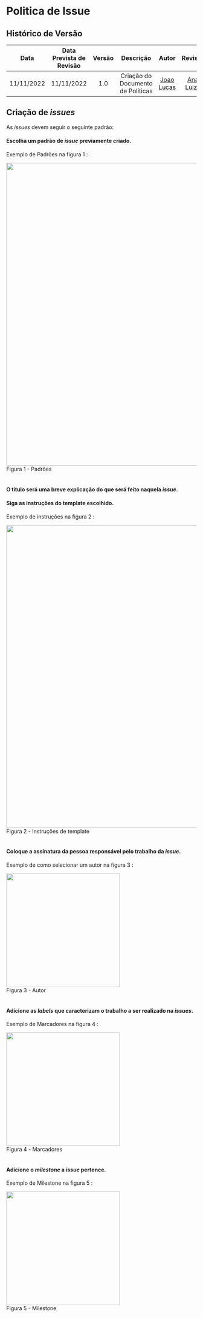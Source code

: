 # Politica de Issue

## <a>Histórico de Versão</a>
|Data|Data Prevista de Revisão|Versão|Descrição|Autor|Revisor|
| :----------: |:-----------:| :------: | :-----------: | :---------: |:---------: |
|11/11/2022|11/11/2022|1.0|Criação do Documento de Políticas| [Joao Lucas](https://github.com/HacKairos)| [Ana Luiza](https://github.com/AnHoff) |

## <a>Criação de _issues_</a>

As _issues_ devem seguir o seguinte padrão:

#### <a>Escolha um padrão de _issue_ previamente criado.</a>
Exemplo de Padrões na figura 1 :

<img src="https://user-images.githubusercontent.com/57872849/181662709-5c970930-a90a-47f2-b729-5470daf32fb7.png" width="800"><br>Figura 1 - Padrões
<br></br>

#### <a>O título será uma breve explicação do que será feito naquela _issue_.  </a>

#### <a>Siga as instruções do template escolhido.</a>
Exemplo de instruções na figura 2 :

<img src="https://user-images.githubusercontent.com/57872849/181662817-a22131b0-23c4-46af-b180-cc0dd4ec9e19.png" width="800"><br>Figura 2 - Instruções de template
<br></br>

#### <a>Coloque a assinatura da pessoa responsável pelo trabalho da _issue_.  </a>
Exemplo de como selecionar um autor na figura 3 :

<img src="https://user-images.githubusercontent.com/57872849/181663332-1f52c00f-183e-457d-9ba2-31bb6525b382.png" width="300"><br>Figura 3 - Autor
<br></br>

#### <a>Adicione as _labels_ que caracterizam o trabalho a ser realizado na _issues_.</a>
Exemplo de Marcadores na figura 4 :

<img src="https://user-images.githubusercontent.com/57872849/181663149-7622a2f1-0cb0-4e47-b6e0-6c056cf2eddc.png" width="300"><br>Figura 4 - Marcadores
<br></br>

#### <a>Adicione o _milestone_ a _issue_ pertence.</a>
Exemplo de Milestone na figura 5 :

<img src="https://user-images.githubusercontent.com/57872849/181663407-91a910ae-6c51-493d-ac2a-61fc37f798a0.png" width="300"><br>Figura 5 - Milestone
